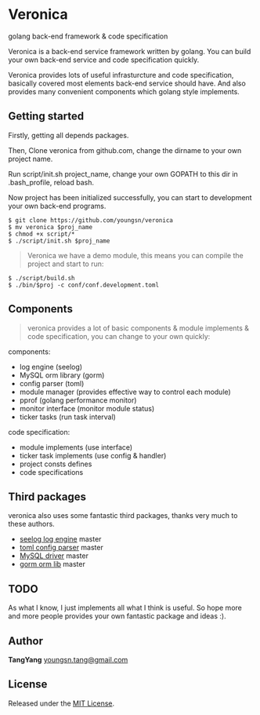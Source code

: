 # Veronica

golang back-end framework &amp; code specification

Veronica is a back-end service framework written by golang. You can build your own back-end service and code specification quickly.

Veronica provides lots of useful infrasturcture and code specification, basically covered most elements back-end service should have. And also provides many convenient components which golang style implements.


## Getting started

Firstly, getting all depends packages.

Then, Clone veronica from github.com, change the dirname to your own project name.

Run script/init.sh project\_name, change your own GOPATH to this dir in .bash\_profile, reload bash.

Now project has been initialized successfully, you can start to development your own back-end programs.

``` shell
$ git clone https://github.com/youngsn/veronica
$ mv veronica $proj_name
$ chmod +x script/*
$ ./script/init.sh $proj_name
```

> Veronica we have a demo module, this means you can compile the project and start to run:

``` shell
$ ./script/build.sh
$ ./bin/$proj -c conf/conf.development.toml
```

## Components

> veronica provides a lot of basic components & module implements & code specification, you can change to your own quickly:

components: 
- log engine (seelog)
- MySQL orm library (gorm)
- config parser (toml)
- module manager (provides effective way to control each module)
- pprof (golang performance monitor)
- monitor interface (monitor module status)
- ticker tasks (run task interval)

code specification:
- module implements (use interface)
- ticker task implements (use config &amp; handler)
- project consts defines
- code specifications

## Third packages

veronica also uses some fantastic third packages, thanks very much to these authors.

- [seelog log engine](https://github.com/cihub/seelog) master
- [toml config parser](https://github.com/BurntSushi/toml) master
- [MySQL driver](https://github.com/go-sql-driver/mysql) master
- [gorm orm lib](https://github.com/jinzhu/gorm) master

## TODO

As what I know, I just implements all what I think is useful. So hope more and more people provides your own fantastic package and ideas :).

## Author

**TangYang**
<youngsn.tang@gmail.com>


## License

Released under the [MIT License](https://github.com/youngsn/veronica/blob/master/LICENSE).

